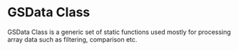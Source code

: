# GSData Class
 
GSData Class is a generic set of static functions used mostly for processing array data such as filtering, comparison etc.

